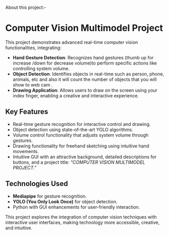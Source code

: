 About this project:-

# Computer Vision Multimodel Project  

This project demonstrates advanced real-time computer vision functionalities, integrating:  
- **Hand Gesture Detection**: Recognizes hand gestures (thumb up for increase /down for decrease volume)to perform specific actions like controlling system volume.  
- **Object Detection**: Identifies objects in real-time such as person, phone, animals, etc and also it will count the number of objects that you will show to web cam .  
- **Drawing Application**: Allows users to draw on the screen using your index finger, enabling a creative and interactive experience.  

## Key Features  
- Real-time gesture recognition for interactive control and drawing.  
- Object detection using state-of-the-art YOLO algorithms.  
- Volume control functionality that adjusts system volume through gestures.  
- Drawing functionality for freehand sketching using intuitive hand movements.  
- Intuitive GUI with an attractive background, detailed descriptions for buttons, and a project title: *"COMPUTER VISION MULTIMODEL PROJECT."*  

## Technologies Used  
- **Mediapipe** for gesture recognition.  
- **YOLO (You Only Look Once)** for object detection.  
- Python with GUI enhancements for user-friendly interaction.  

This project explores the integration of computer vision techniques with interactive user interfaces, making technology more accessible, creative, and intuitive.

